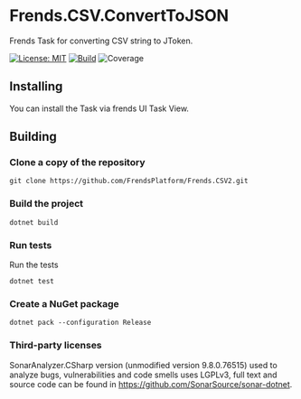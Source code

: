 # Frends.CSV.ConvertToJSON
Frends Task for converting CSV string to JToken.

[![License: MIT](https://img.shields.io/badge/License-MIT-green.svg)](https://opensource.org/licenses/MIT)
[![Build](https://github.com/FrendsPlatform/Frends.CSV2/actions/workflows/ConvertToJSON_build_and_test_on_main.yml/badge.svg)](https://github.com/FrendsPlatform/Frends.CSV2/actions)
![Coverage](https://app-github-custom-badges.azurewebsites.net/Badge?key=FrendsPlatform/Frends.CSV2/Frends.CSV.ConvertToJSON|main)

## Installing

You can install the Task via frends UI Task View.

## Building

### Clone a copy of the repository

`git clone https://github.com/FrendsPlatform/Frends.CSV2.git`

### Build the project

`dotnet build`

### Run tests

Run the tests

`dotnet test`

### Create a NuGet package

`dotnet pack --configuration Release`

### Third-party licenses

SonarAnalyzer.CSharp version (unmodified version 9.8.0.76515) used to analyze bugs, vulnerabilities and code smells uses LGPLv3, full text and source code can be found in https://github.com/SonarSource/sonar-dotnet.